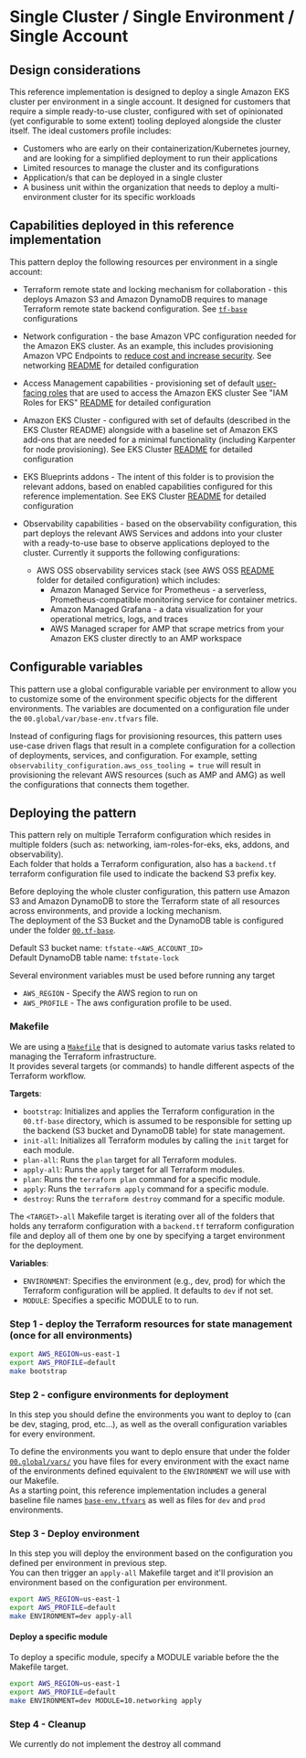 # Single Cluster / Single Environment / Single Account


## Design considerations 

This reference implementation is designed to deploy a single Amazon EKS cluster per environment in a single account. It designed for customers that require a simple ready-to-use cluster, configured with set of opinionated (yet configurable to some extent) tooling deployed alongside the cluster itself. The ideal customers profile includes:
* Customers who are early on their containerization/Kubernetes journey, and are looking for a simplified deployment to run their applications
* Limited resources to manage the cluster and its configurations
* Application/s that can be deployed in a single cluster
* A business unit within the organization that needs to deploy a multi-environment cluster for its specific workloads

## Capabilities deployed in this reference implementation

This pattern deploy the following resources per environment in a single account:

* Terraform remote state and locking mechanism for collaboration - this deploys  Amazon S3 and Amazon DynamoDB requires to manage Terraform remote state backend configuration.
See [`tf-base`](./00.tf-base/main.tf) configurations
  
* Network configuration - the base Amazon VPC configuration needed for the Amazon EKS cluster. As an example, this includes provisioning Amazon VPC Endpoints to [reduce cost and increase security](https://aws.amazon.com/blogs/architecture/reduce-cost-and-increase-security-with-amazon-vpc-endpoints/).
See networking [README](./10.networking/README.md) for detailed configuration

* Access Management capabilities - provisioning set of default [user-facing roles](https://kubernetes.io/docs/reference/access-authn-authz/rbac/#user-facing-roles) that are used to access the Amazon EKS  cluster 
See "IAM Roles for EKS" [README](./20.iam-roles-for-eks/README.md) for detailed configuration
* Amazon EKS Cluster - configured with set of defaults (described in the EKS Cluster README) alongside with a baseline set of Amazon EKS add-ons that are needed for a minimal functionality (including Karpenter for node provisioning). 
See EKS Cluster [README](./40.eks/40.cluster/README.md) for detailed configuration

* EKS Blueprints addons - The intent of this folder is to provision the relevant addons, based on enabled capabilities configured for this reference implementation.
See EKS Cluster [README](./40.eks/45.addons/README.md) for detailed configuration

* Observability capabilities - based on the observability configuration, this part deploys the relevant AWS Services and addons into your cluster with a ready-to-use base to observe applications deployed to the cluster. Currently it supports the following configurations:
  * AWS OSS observability services stack (see AWS OSS [README](./50.observability/55.aws-oss-observability/README.md) folder for detailed configuration) which includes:
    * Amazon Managed Service for Prometheus - a serverless, Prometheus-compatible monitoring service for container metrics.
    * Amazon Managed Grafana - a data visualization for your operational metrics, logs, and traces
    * AWS Managed scraper for AMP that scrape metrics from your Amazon EKS cluster directly to an AMP workspace
  

## Configurable variables

This pattern use a global configurable variable per environment to allow you to customize some of the environment specific objects for the different environments. The variables are documented on a configuration file under the `00.global/var/base-env.tfvars` file. 

Instead of configuring flags for provisioning resources, this pattern uses use-case driven flags that result in a complete configuration for a collection of deployments, services, and configuration. For example, setting `observability_configuration.aws_oss_tooling = true` will result in provisioning the relevant AWS resources (such as AMP and AMG) as well the configurations that connects them together. 

## Deploying the pattern

This pattern rely on multiple Terraform configuration which resides in multiple folders (such as: networking, iam-roles-for-eks, eks, addons, and observability).    
Each folder that holds a Terraform configuration, also has a `backend.tf` terraform configuration file used to indicate the backend S3 prefix key.

Before deploying the whole cluster configuration, this pattern use Amazon S3 and Amazon DynamoDB to store the Terraform state of all resources across environments, and provide a locking mechanism.   
The deployment of the S3 Bucket and the DynamoDB table is configured under the folder [`00.tf-base`](./00.tf-base).

Default S3 bucket name: `tfstate-<AWS_ACCOUNT_ID>`  
Default DynamoDB table name: `tfstate-lock`

Several environment variables must be used before running any target
- `AWS_REGION` - Specify the AWS region to run on
- `AWS_PROFILE` - The aws configuration profile to be used.

### Makefile
We are using a [`Makefile`](./Makefile) that is designed to automate varius tasks related to managing the Terraform infrastructure.  
It provides several targets (or commands) to handle different aspects of the Terraform workflow.

**Targets**:
   - `bootstrap`: Initializes and applies the Terraform configuration in the `00.tf-base` directory, which is assumed to be responsible for setting up the backend (S3 bucket and DynamoDB table) for state management.
   - `init-all`: Initializes all Terraform modules by calling the `init` target for each module.
   - `plan-all`: Runs the `plan` target for all Terraform modules.
   - `apply-all`: Runs the `apply` target for all Terraform modules.
   - `plan`: Runs the `terraform plan` command for a specific module.
   - `apply`: Runs the `terraform apply` command for a specific module.
   - `destroy`: Runs the `terraform destroy` command for a specific module.

The `<TARGET>-all` Makefile target is iterating over all of the folders that holds any terraform configuration with a `backend.tf` terraform configuration file and deploy all of them one by one by specifying a target environment for the deployment.

**Variables**:
   - `ENVIRONMENT`: Specifies the environment (e.g., dev, prod) for which the Terraform configuration will be applied. It defaults to `dev` if not set.
   - `MODULE`: Specifies a specific MODULE to to run.

### Step 1 - deploy the Terraform resources for state management (once for all environments)
```bash
export AWS_REGION=us-east-1
export AWS_PROFILE=default
make bootstrap
```

### Step 2 - configure environments for deployment

In this step you should define the environments you want to deploy to (can be dev, staging, prod, etc...), as well as the overall configuration variables for every environment.

To define the environments you want to deplo ensure that under the folder [`00.global/vars/`](00.global/vars) you have files for every environment with the exact name of the environments defined equivalent to the `ENVIRONMENT` we will use with our Makefile.   
As a starting point, this reference implementation includes a general baseline file names [`base-env.tfvars`](./00.global/vars/base-env.tfvars) as well as files for `dev` and `prod` environments.

### Step 3 - Deploy environment
In this step you will deploy the environment based on the configuration you defined per environment in previous step.  
You can then trigger an `apply-all` Makefile target and it'll provision an environment based on the configuration per environment.

```bash
export AWS_REGION=us-east-1
export AWS_PROFILE=default
make ENVIRONMENT=dev apply-all
```

#### Deploy a specific module
To deploy a specific module, specify a MODULE variable before the the Makefile target.

```bash
export AWS_REGION=us-east-1
export AWS_PROFILE=default
make ENVIRONMENT=dev MODULE=10.networking apply 
```

### Step 4 - Cleanup
We currently do not implement the destroy all command
